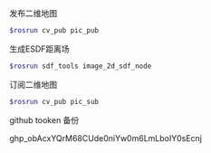 





发布二维地图

```bash
$rosrun cv_pub pic_pub
```

生成ESDF距离场

```bash
$rosrun sdf_tools image_2d_sdf_node
```

订阅二维地图

```bash
$rosrun cv_pub pic_sub
```



github tooken 备份

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